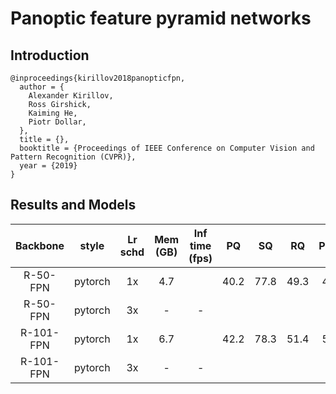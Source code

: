 # Panoptic feature pyramid networks
## Introduction

<!-- [ALGORITHM] -->

```
@inproceedings{kirillov2018panopticfpn,
  author = {
    Alexander Kirillov,
    Ross Girshick,
    Kaiming He,
    Piotr Dollar,
  },
  title = {},
  booktitle = {Proceedings of IEEE Conference on Computer Vision and Pattern Recognition (CVPR)},
  year = {2019}
}
```

## Results and Models

| Backbone      | style      | Lr schd | Mem (GB) | Inf time (fps) | PQ   |  SQ  |  RQ  | PQ_th | SQ_th | RQ_th | PQ_st | SQ_st | RQ_st | Config | Download |
|:-------------:|:----------:|:-------:|:--------:|:--------------:|:----:|:----:|:----:|:-----:|:-----:|:-----:|:-----:|:-----:|:-----:|:------:|:--------:|
| R-50-FPN      | pytorch    | 1x      |   4.7    |                | 40.2 | 77.8 | 49.3 | 47.8  | 80.9  | 57.5  | 28.9  | 73.1  | 37.0  |        |          |
| R-50-FPN      | pytorch    | 3x      |   -      |     -          |      |      |      |       |       |       |       |       |       |        |          |
| R-101-FPN     | pytorch    | 1x      |   6.7    |                | 42.2 | 78.3 | 51.4 | 50.1  | 81.4  | 59.9  | 30.3  | 73.63 | 38.5  |        |          |
| R-101-FPN     | pytorch    | 3x      |   -      |     -          |      |      |      |       |       |       |       |       |       |        |          |
